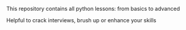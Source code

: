 This repository contains all python lessons: from basics to advanced

Helpful to crack interviews, brush up or enhance your skills
